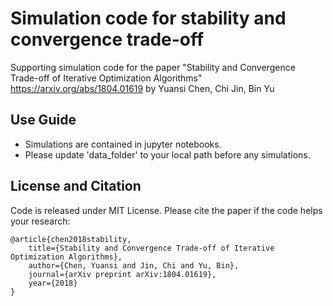 # Simulation code for stability and convergence trade-off
Supporting simulation code for the paper "Stability and Convergence Trade-off of Iterative Optimization Algorithms"
https://arxiv.org/abs/1804.01619
by Yuansi Chen, Chi Jin, Bin Yu

## Use Guide 
- Simulations are contained in jupyter notebooks.
- Please update 'data\_folder' to your local path before any simulations. 

## License and Citation
Code is released under MIT License.
Please cite the paper if the code helps your research:

    @article{chen2018stability,
        title={Stability and Convergence Trade-off of Iterative Optimization Algorithms},
        author={Chen, Yuansi and Jin, Chi and Yu, Bin},
        journal={arXiv preprint arXiv:1804.01619},
        year={2018}
    }
